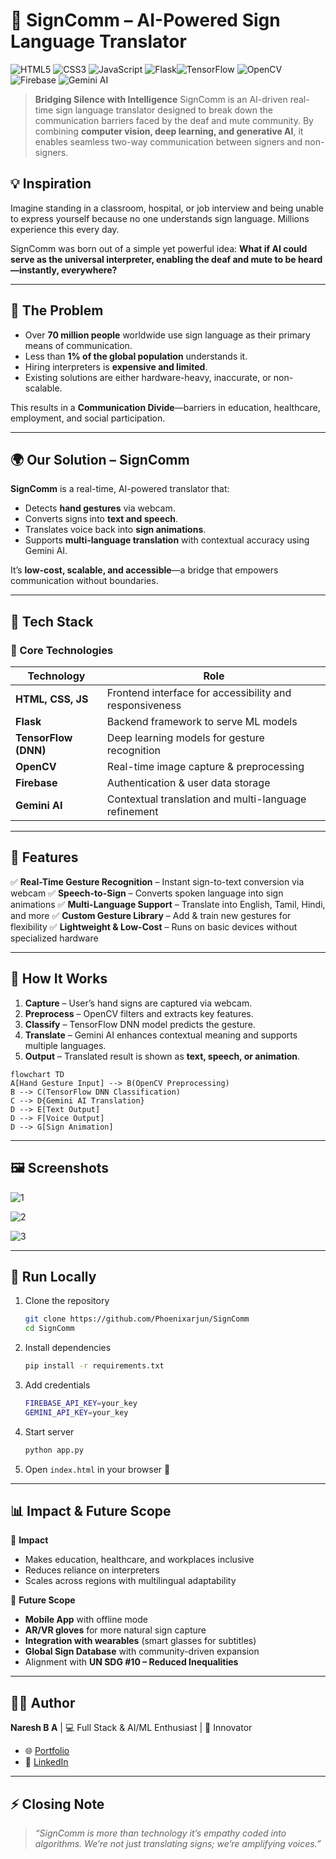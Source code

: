 # 👐 SignComm – AI-Powered Sign Language Translator
![HTML5](https://img.shields.io/badge/HTML5-E34F26?style=for-the-badge\&logo=html5\&logoColor=white) ![CSS3](https://img.shields.io/badge/CSS3-1572B6?style=for-the-badge\&logo=css3\&logoColor=white) ![JavaScript](https://img.shields.io/badge/JavaScript-F7DF1E?style=for-the-badge\&logo=javascript\&logoColor=black) ![Flask](https://img.shields.io/badge/Flask-000000?style=for-the-badge\&logo=flask\&logoColor=white)![TensorFlow](https://img.shields.io/badge/TensorFlow-FF6F00?style=for-the-badge\&logo=tensorflow\&logoColor=white) ![OpenCV](https://img.shields.io/badge/OpenCV-5C3EE8?style=for-the-badge\&logo=opencv\&logoColor=white) ![Firebase](https://img.shields.io/badge/Firebase-FFCA28?style=for-the-badge\&logo=firebase\&logoColor=black) ![Gemini AI](https://img.shields.io/badge/Gemini_AI-4285F4?style=for-the-badge\&logo=google\&logoColor=white)

> **Bridging Silence with Intelligence**
> SignComm is an AI-driven real-time sign language translator designed to break down the communication barriers faced by the deaf and mute community. By combining **computer vision, deep learning, and generative AI**, it enables seamless two-way communication between signers and non-signers.


## 💡 Inspiration

Imagine standing in a classroom, hospital, or job interview and being unable to express yourself because no one understands sign language. Millions experience this every day.

SignComm was born out of a simple yet powerful idea: **What if AI could serve as the universal interpreter, enabling the deaf and mute to be heard—instantly, everywhere?**

---

## 🚨 The Problem

* Over **70 million people** worldwide use sign language as their primary means of communication.
* Less than **1% of the global population** understands it.
* Hiring interpreters is **expensive and limited**.
* Existing solutions are either hardware-heavy, inaccurate, or non-scalable.

This results in a **Communication Divide**—barriers in education, healthcare, employment, and social participation.

---

## 🌍 Our Solution – SignComm

**SignComm** is a real-time, AI-powered translator that:

* Detects **hand gestures** via webcam.
* Converts signs into **text and speech**.
* Translates voice back into **sign animations**.
* Supports **multi-language translation** with contextual accuracy using Gemini AI.

It’s **low-cost, scalable, and accessible**—a bridge that empowers communication without boundaries.

---

## 🚀 Tech Stack

### 🔧 Core Technologies

| Technology           | Role                                                    |
| -------------------- | ------------------------------------------------------- |
| **HTML, CSS, JS**    | Frontend interface for accessibility and responsiveness |
| **Flask**            | Backend framework to serve ML models                    |
| **TensorFlow (DNN)** | Deep learning models for gesture recognition            |
| **OpenCV**           | Real-time image capture & preprocessing                 |
| **Firebase**         | Authentication & user data storage                      |
| **Gemini AI**        | Contextual translation and multi-language refinement    |

---

## 🌟 Features

✅ **Real-Time Gesture Recognition** – Instant sign-to-text conversion via webcam
✅ **Speech-to-Sign** – Converts spoken language into sign animations
✅ **Multi-Language Support** – Translate into English, Tamil, Hindi, and more
✅ **Custom Gesture Library** – Add & train new gestures for flexibility
✅ **Lightweight & Low-Cost** – Runs on basic devices without specialized hardware

---

## 🧠 How It Works

1. **Capture** – User’s hand signs are captured via webcam.
2. **Preprocess** – OpenCV filters and extracts key features.
3. **Classify** – TensorFlow DNN model predicts the gesture.
4. **Translate** – Gemini AI enhances contextual meaning and supports multiple languages.
5. **Output** – Translated result is shown as **text, speech, or animation**.

```mermaid
flowchart TD
A[Hand Gesture Input] --> B(OpenCV Preprocessing)
B --> C(TensorFlow DNN Classification)
C --> D{Gemini AI Translation}
D --> E[Text Output]
D --> F[Voice Output]
D --> G[Sign Animation]
```

---

## 🖼️ Screenshots

![1](https://github.com/user-attachments/assets/0db10ef6-53d8-42d3-95eb-88e93e77e176)

![2](https://github.com/user-attachments/assets/618cce14-2132-4bc5-9fbf-57aaf8b91fb3)

![3](https://github.com/user-attachments/assets/dda1a13a-f1fe-4e1f-bbe3-df1c42e62b4a)


---

## 🧪 Run Locally

1. Clone the repository

   ```bash
   git clone https://github.com/Phoenixarjun/SignComm
   cd SignComm
   ```

2. Install dependencies

   ```bash
   pip install -r requirements.txt
   ```

3. Add credentials

   ```bash
   FIREBASE_API_KEY=your_key
   GEMINI_API_KEY=your_key
   ```

4. Start server

   ```bash
   python app.py
   ```

5. Open `index.html` in your browser 🎉

---

## 📊 Impact & Future Scope

🔹 **Impact**

* Makes education, healthcare, and workplaces inclusive
* Reduces reliance on interpreters
* Scales across regions with multilingual adaptability

🔹 **Future Scope**

* **Mobile App** with offline mode
* **AR/VR gloves** for more natural sign capture
* **Integration with wearables** (smart glasses for subtitles)
* **Global Sign Database** with community-driven expansion
* Alignment with **UN SDG #10 – Reduced Inequalities**

---

## 👨‍💻 Author

**Naresh B A** | 💻 Full Stack & AI/ML Enthusiast | 🚀 Innovator

* 🌐 [Portfolio](https://naresh-portfolio-007.netlify.app/)
* 💼 [LinkedIn](www.linkedin.com/in/naresh-b-a-1b5331243)

---

## ⚡ Closing Note

> *“SignComm is more than technology it’s empathy coded into algorithms.
> We’re not just translating signs; we’re amplifying voices.”*






